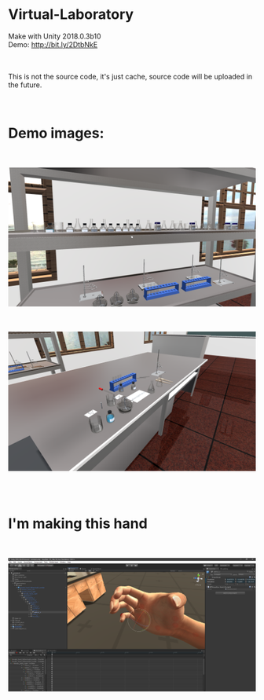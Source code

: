 # Virtual-Laboratory
Make with Unity 2018.0.3b10
<br>
Demo: http://bit.ly/2DtbNkE

<br><br>
This is not the source code, it's just cache, source code will be uploaded in the future.
<br><br><br>
# Demo images:
<br><br>
<kbd>
![](demo1.png)
  </kbd>

<br><br>
<kbd>
![](demo2.png)
  </kbd>
<br>


<br><br>
# I'm making this hand
<br><br>
<kbd>
![](handdemo.png)
  </kbd>
<br>
